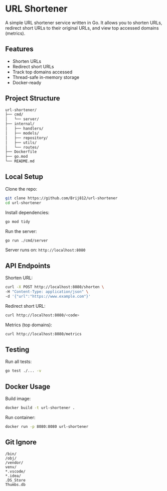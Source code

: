 # URL Shortener

A simple URL shortener service written in Go. It allows you to shorten URLs, redirect short URLs to their original URLs, and view top accessed domains (metrics).

## Features

* Shorten URLs
* Redirect short URLs
* Track top domains accessed
* Thread-safe in-memory storage
* Docker-ready

## Project Structure
```bash
url-shortener/
├── cmd/
│   └── server/
├── internal/
│   ├── handlers/
│   ├── models/
│   ├── repository/
│   ├── utils/
│   └── routes/
├── Dockerfile
├── go.mod
└── README.md
```
## Local Setup

Clone the repo:

```bash
git clone https://github.com/Brij812/url-shortener
cd url-shortener
```

Install dependencies:

```bash
go mod tidy
```

Run the server:

```bash
go run ./cmd/server
```

Server runs on: `http://localhost:8080`

## API Endpoints

Shorten URL:

```bash
curl -X POST http://localhost:8080/shorten \
-H "Content-Type: application/json" \
-d '{"url":"https://www.example.com"}'
```

Redirect short URL:

```bash
curl http://localhost:8080/<code>
```

Metrics (top domains):

```bash
curl http://localhost:8080/metrics
```

## Testing

Run all tests:

```bash
go test ./... -v
```

## Docker Usage

Build image:

```bash
docker build -t url-shortener .
```

Run container:

```bash
docker run -p 8080:8080 url-shortener
```

## Git Ignore

```
/bin/
/obj/
/vendor/
venv/
*.vscode/
*.idea/
.DS_Store
Thumbs.db
```
